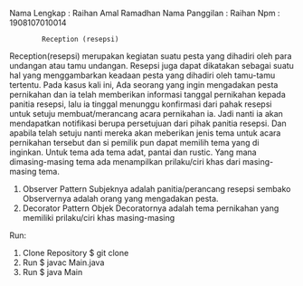 Nama Lengkap	: Raihan Amal Ramadhan
Nama Panggilan	: Raihan 
Npm			: 1908107010014

            Reception (resepsi)
Reception(resepsi) merupakan kegiatan suatu pesta yang dihadiri oleh para undangan atau tamu undangan. 
Resepsi juga dapat dikatakan sebagai suatu hal yang menggambarkan keadaan pesta yang dihadiri oleh tamu-tamu tertentu.
Pada kasus kali ini, Ada seorang yang ingin mengadakan pesta pernikahan dan ia telah memberikan informasi tanggal pernikahan kepada panitia resepsi, 
lalu ia tinggal menunggu konfirmasi dari pahak resepsi untuk setuju membuat/merancang acara pernikahan ia. 
Jadi nanti ia  akan mendapatkan notifikasi berupa persetujuan dari pihak panitia resepsi. 
Dan apabila telah setuju nanti mereka akan meberikan jenis tema untuk acara pernikahan tersebut dan si pemilik pun dapat memilih tema yang di inginkan. 
Untuk tema ada tema adat, pantai dan rustic. Yang mana dimasing-masing tema ada menampilkan prilaku/ciri khas dari masing-masing tema.

1. Observer Pattern 
Subjeknya adalah panitia/perancang resepsi sembako Observernya adalah orang yang mengadakan pesta.
2. Decorator Pattern 
Objek Decoratornya adalah tema pernikahan yang memiliki prilaku/ciri khas masing-masing

Run:
1.	Clone Repository $ git clone  
2.	Run $ javac Main.java 
3.	Run $ java Main
